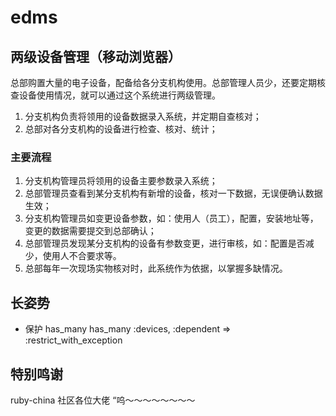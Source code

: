 # edms
## 两级设备管理（移动浏览器）

总部购置大量的电子设备，配备给各分支机构使用。总部管理人员少，还要定期核查设备使用情况，就可以通过这个系统进行两级管理。

1. 分支机构负责将领用的设备数据录入系统，并定期自查核对；
2. 总部对各分支机构的设备进行检查、核对、统计；

### 主要流程
1. 分支机构管理员将领用的设备主要参数录入系统；
2. 总部管理员查看到某分支机构有新增的设备，核对一下数据，无误便确认数据生效；
3. 分支机构管理员如变更设备参数，如：使用人（员工），配置，安装地址等，变更的数据需要提交到总部确认；
4. 总部管理员发现某分支机构的设备有参数变更，进行审核，如：配置是否减少，使用人不合要求等。
5. 总部每年一次现场实物核对时，此系统作为依据，以掌握多缺情况。

## 长姿势
* 保护 has_many 
  has_many :devices, :dependent => :restrict_with_exception
  

## 特别鸣谢
  ruby-china 社区各位大佬 “呜～～～～～～～～
